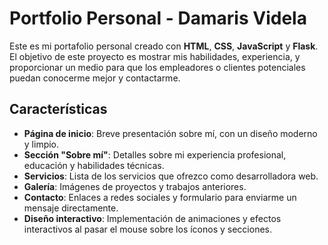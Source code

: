 # Portfolio Personal - Damaris Videla

Este es mi portafolio personal creado con **HTML**, **CSS**, **JavaScript** y **Flask**. El objetivo de este proyecto es mostrar mis habilidades, experiencia, y proporcionar un medio para que los empleadores o clientes potenciales puedan conocerme mejor y contactarme.

## Características

- **Página de inicio**: Breve presentación sobre mí, con un diseño moderno y limpio.
- **Sección "Sobre mí"**: Detalles sobre mi experiencia profesional, educación y habilidades técnicas.
- **Servicios**: Lista de los servicios que ofrezco como desarrolladora web.
- **Galería**: Imágenes de proyectos y trabajos anteriores.
- **Contacto**: Enlaces a redes sociales y formulario para enviarme un mensaje directamente.
- **Diseño interactivo**: Implementación de animaciones y efectos interactivos al pasar el mouse sobre los íconos y secciones.
